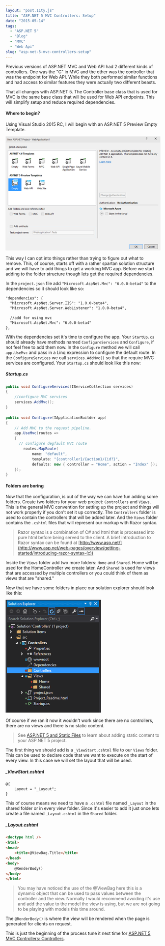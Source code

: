 ```yaml
---
layout: "post.11ty.js"
title: "ASP.NET 5 MVC Controllers: Setup"
date: "2015-05-14"
tags: 
  - "ASP.NET 5"
  - "Blog"
  - "MVC"
  - "Web Api"
slug: "asp-net-5-mvc-controllers-setup"
---
```


Previous versions of ASP.NET MVC and Web API had 2 different kinds of controllers. One was the "C" in MVC and the other was the controller that was the endpoint for Web API. While they both performed similar functions and had access to similar features they were actually two different beasts.

That all changes with ASP.NET 5. The Controller base class that is used for MVC is the same base class that will be used for Web API endpoints. This will simplify setup and reduce required dependencies.

#### Where to begin?

Using Visual Studio 2015 RC, I will begin with an ASP.NET 5 Preview Empty Template.

![Empty Template](images/00-empty-template2.png)

This way I can opt into things rather than trying to figure out what to remove. This, of course, starts off with a rather spartan solution structure and we will have to add things to get a working MVC app. Before we start adding to the folder structure though lets get the required dependencies.

In the `project.json` file add `"Microsoft.AspNet.Mvc": "6.0.0-beta4"` to the dependencies so it should look like so:

```
"dependencies": {
  "Microsoft.AspNet.Server.IIS": "1.0.0-beta4",
  "Microsoft.AspNet.Server.WebListener": "1.0.0-beta4",

  //add for using mvc
  "Microsoft.AspNet.Mvc": "6.0.0-beta4"
},
```

With the dependencies set it's time to configure the app. Your `StartUp.cs` should already have methods named `ConfigureServices` and `Configure`, if not feel free to add them now. In the `Configure` method we will call `app.UseMvc` and pass in a Linq expression to configure the default route. In the `ConfigureServices` we call `services.AddMvc()` so that the require MVC services are configured. Your `Startup.cs` should look like this now:

##### Startup.cs

```csharp
public void ConfigureServices(IServiceCollection services)  
{
    //configure MVC services
    services.AddMvc();
}

public void Configure(IApplicationBuilder app)  
{
    // Add MVC to the request pipeline.
    app.UseMvc(routes =>
    {
      // configure degfault MVC route
        routes.MapRoute(
            name: "default",
            template: "{controller}/{action}/{id?}",
            defaults: new { controller = "Home", action = "Index" });
    });
}
```

#### Folders are boring

Now that the configuration, is out of the way we can have fun adding some folders. Create two folders for your web project: `Controllers` and `Views`. This is the general MVC convention for setting up the project and things will not work properly if you don't set it up correctly. The `Controllers` folder is used to contain the controllers that will be added later. And the `Views` folder contains the `.cshtml` files that will represent our markup with Razor syntax.

> Razor syntax is a combination of C# and html that is processed into pure html before being served to the client. A brief introduction to Razor syntax can be found at [http://www.asp.net/](http://www.asp.net/web-pages/overview/getting-started/introducing-razor-syntax-(c))

Inside the `Views` folder add two more folders: `Home` and `Shared`. Home will be used for the HomeController we create later. And `Shared` is used for views that are accessed by multiple controllers or you could think of them as views that are "shared."

Now that we have some folders in place our solution explorer should look like this:

![Solution with folders added](images/01-folders-added2.png)

Of course if we ran it now it wouldn't work since there are no controllers, there are no views and there is no static content.

> See [ASP.NET 5 and Static Files](/2015/04/02/asp-net-5-and-static-files/) to learn about adding static content to your ASP.NET 5 project.

The first thing we should add is a `_ViewStart.cshtml` file to our `Views` folder. This can be used to declare code that we want to execute on the start of every view. In this case we will set the layout that will be used.

##### \_ViewStart.cshtml

```
@{
    Layout = "_Layout";
}
```

This of course means we need to have a `.cshtml` file named `_Layout` in the shared folder or in every view folder. Since it's easier to add it just once lets create a file named `_Layout.cshtml` in the `Shared` folder.

##### \_Layout.cshtml

```html
<doctype html />  
<html>  
<head>  
    <title>@ViewBag.Title</title>
</head>  
<body>  
    @RenderBody()
</body>  
</html>  
```

> You may have noticed the use of the @ViewBag here this is a dynamic object that can be used to pass values between the controller and the view. Normally I would recommend avoiding it's use and add the value to the model the view is using, but we are not going to be playing with models this time around.

The `@RenderBody()` is where the view will be rendered when the page is generated for clients on request.

This is just the beginning of the process tune it next time for [ASP.NET 5 MVC Controllers: Controllers](/2015/05/18/asp-net-5-mvc-controllers-controllers/).

